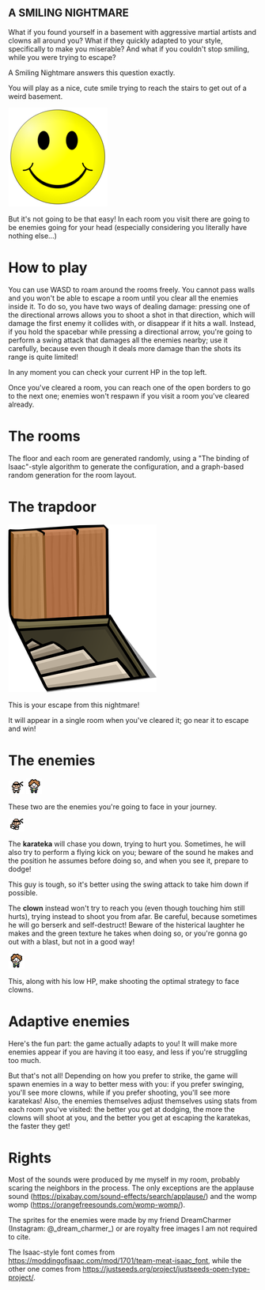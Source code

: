 ## A SMILING NIGHTMARE

What if you found yourself in a basement with aggressive martial artists and clowns all around you?
What if they quickly adapted to your style, specifically to make you miserable?
And what if you couldn't stop smiling, while you were trying to escape?

A Smiling Nightmare answers this question exactly.

You will play as a nice, cute smile trying to reach the stairs to get out of a weird basement.

![Smile.png](sprites/Smile.png)

But it's not going to be that easy!
In each room you visit there are going to be enemies going for your head (especially considering you literally have nothing else...)

# How to play
You can use WASD to roam around the rooms freely.
You cannot pass walls and you won't be able to escape a room until you clear all the enemies inside it.
To do so, you have two ways of dealing damage: pressing one of the directional arrows allows you to shoot a shot in that direction, which will damage the first enemy it collides with, or disappear if it hits a wall.
Instead, if you hold the spacebar while pressing a directional arrow, you're going to perform a swing attack that damages all the enemies nearby; use it carefully, because even though it deals more damage than the shots its range is quite limited!

In any moment you can check your current HP in the top left.

Once you've cleared a room, you can reach one of the open borders to go to the next one; enemies won't respawn if you visit a room you've cleared already.

# The rooms
The floor and each room are generated randomly, using a "The binding of Isaac"-style algorithm to generate the configuration, and a graph-based random generation for the room layout.

# The trapdoor

![](sprites/Trapdoor.png)

This is your escape from this nightmare!

It will appear in a single room when you've cleared it; go near it to escape and win!

# The enemies
![](sprites/Front.png) ![](sprites/Idle_clown.png)

These two are the enemies you're going to face in your journey.

![](sprites/Mega_kick_left.png)

The **karateka** will chase you down, trying to hurt you.
Sometimes, he will also try to perform a flying kick on you; beware of the sound he makes and the position he assumes before doing so, and when you see it, prepare to dodge!

This guy is tough, so it's better using the swing attack to take him down if possible.

The **clown** instead won't try to reach you (even though touching him still hurts), trying instead to shoot you from afar.
Be careful, because sometimes he will go berserk and self-destruct!
Beware of the histerical laughter he makes and the green texture he takes when doing so, or you're gonna go out with a blast, but not in a good way!

![Throw.png](sprites/Throw.png)

This, along with his low HP, make shooting the optimal strategy to face clowns.

# Adaptive enemies
Here's the fun part: the game actually adapts to you!
It will make more enemies appear if you are having it too easy, and less if you're struggling too much.

But that's not all!
Depending on how you prefer to strike, the game will spawn enemies in a way to better mess with you: if you prefer swinging, you'll see more clowns, while if you prefer shooting, you'll see more karatekas!
Also, the enemies themselves adjust themselves using stats from each room you've visited: the better you get at dodging, the more the clowns will shoot at you, and the better you get at escaping the karatekas, the faster they get!

# Rights
Most of the sounds were produced by me myself in my room, probably scaring the neighbors in the process.
The only exceptions are the applause sound (https://pixabay.com/sound-effects/search/applause/) and the womp womp (https://orangefreesounds.com/womp-womp/).

The sprites for the enemies were made by my friend DreamCharmer (Instagram: @\_dream_charmer\_) or are royalty free images I am not required to cite.

The Isaac-style font comes from https://moddingofisaac.com/mod/1701/team-meat-isaac_font, while the other one comes from https://justseeds.org/project/justseeds-open-type-project/.

